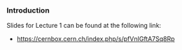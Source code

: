 ### Introduction

Slides for Lecture 1 can be found at the following link: 
* https://cernbox.cern.ch/index.php/s/pfVnIGftA7Sq8Rp

